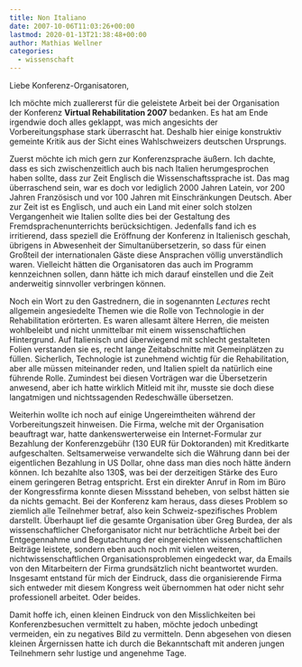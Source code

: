 ```yaml
---
title: Non Italiano
date: 2007-10-06T11:03:26+00:00
lastmod: 2020-01-13T21:38:48+00:00
author: Mathias Wellner
categories:
  - wissenschaft
---
```

Liebe Konferenz-Organisatoren,

Ich möchte mich zuallererst für die geleistete Arbeit bei der Organisation der Konferenz **Virtual Rehabilitation 2007** bedanken. Es hat am Ende irgendwie doch alles geklappt, was mich angesichts der Vorbereitungsphase stark überrascht hat. Deshalb hier einige konstruktiv gemeinte Kritik aus der Sicht eines Wahlschweizers deutschen Ursprungs.

Zuerst möchte ich mich gern zur Konferenzsprache äußern. Ich dachte, dass es sich zwischenzeitlich auch bis nach Italien herumgesprochen haben sollte, dass zur Zeit Englisch die Wissenschaftssprache ist. Das mag überraschend sein, war es doch vor lediglich 2000 Jahren Latein, vor 200 Jahren Französisch und vor 100 Jahren mit Einschränkungen Deutsch. Aber zur Zeit ist es Englisch, und auch ein Land mit einer solch stolzen Vergangenheit wie Italien sollte dies bei der Gestaltung des Fremdsprachenunterrichts berücksichtigen. Jedenfalls fand ich es irritierend, dass speziell die Eröffnung der Konferenz in Italienisch geschah, übrigens in Abwesenheit der Simultanübersetzerin, so dass für einen Großteil der internationalen Gäste diese Ansprachen völlig unverständlich waren. Vielleicht hätten die Organisatoren das auch im Programm kennzeichnen sollen, dann hätte ich mich darauf einstellen und die Zeit anderweitig sinnvoller verbringen können.

Noch ein Wort zu den Gastrednern, die in sogenannten _Lectures_ recht allgemein angesiedelte Themen wie die Rolle von Technologie in der Rehabilitation erörterten. Es waren allesamt ältere Herren, die meisten wohlbeleibt und nicht unmittelbar mit einem wissenschaftlichen Hintergrund. Auf Italienisch und überwiegend mit schlecht gestalteten Folien verstanden sie es, recht lange Zeitabschnitte mit Gemeinplätzen zu füllen. Sicherlich, Technologie ist zunehmend wichtig für die Rehabilitation, aber alle müssen miteinander reden, und Italien spielt da natürlich eine führende Rolle. Zumindest bei diesen Vorträgen war die Übersetzerin anwesend, aber ich hatte wirklich Mitleid mit ihr, musste sie doch diese langatmigen und nichtssagenden Redeschwälle übersetzen.

Weiterhin wollte ich noch auf einige Ungereimtheiten während der Vorbereitungszeit hinweisen. Die Firma, welche mit der Organisation beauftragt war, hatte dankenswerterweise ein Internet-Formular zur Bezahlung der Konferenzgebühr (130 EUR für Doktoranden) mit Kreditkarte aufgeschalten. Seltsamerweise verwandelte sich die Währung dann bei der eigentlichen Bezahlung in US Dollar, ohne dass man dies noch hätte ändern können. Ich bezahlte also 130$, was bei der derzeitigen Stärke des Euro einem geringeren Betrag entspricht. Erst ein direkter Anruf in Rom im Büro der Kongressfirma konnte diesen Missstand beheben, von selbst hätten sie da nichts gemacht. Bei der Konferenz kam heraus, dass dieses Problem so ziemlich alle Teilnehmer betraf, also kein Schweiz-spezifisches Problem darstellt. Überhaupt lief die gesamte Organisation über Greg Burdea, der als wissenschaftlicher Cheforganisator nicht nur beträchtliche Arbeit bei der Entgegennahme und Begutachtung der eingereichten wissenschaftlichen Beiträge leistete, sondern eben auch noch mit vielen weiteren, nichtwissenschaftlichen Organisationsproblemen eingedeckt war, da Emails von den Mitarbeitern der Firma grundsätzlich nicht beantwortet wurden. Insgesamt entstand für mich der Eindruck, dass die organisierende Firma sich entweder mit diesem Kongress weit übernommen hat oder nicht sehr professionell arbeitet. Oder beides.

Damit hoffe ich, einen kleinen Eindruck von den Misslichkeiten bei Konferenzbesuchen vermittelt zu haben, möchte jedoch unbedingt vermeiden, ein zu negatives Bild zu vermitteln. Denn abgesehen von diesen kleinen Ärgernissen hatte ich durch die Bekanntschaft mit anderen jungen Teilnehmern sehr lustige und angenehme Tage.
